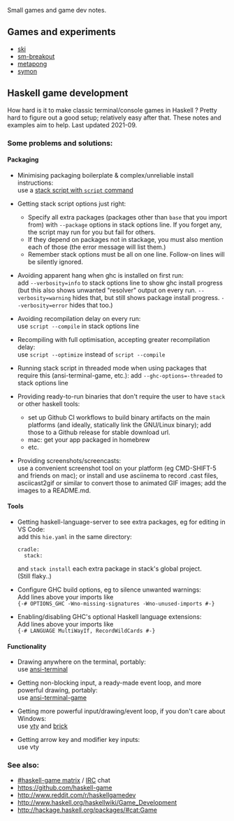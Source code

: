 Small games and game dev notes.

## Games and experiments

- [ski](ski)
- [sm-breakout](https://github.com/simonmichael/sm-breakout)
- [metapong](https://github.com/simonmichael/metapong)
- [symon](https://github.com/simonmichael/symon)

## Haskell game development

How hard is it to make classic terminal/console games in Haskell ?
Pretty hard to figure out a good setup; relatively easy after that.
These notes and examples aim to help. Last updated 2021-09.

### Some problems and solutions:

#### Packaging

- Minimising packaging boilerplate & complex/unreliable install instructions:\
  use a [stack script with `script` command](https://docs.haskellstack.org/en/stable/GUIDE/#script-interpreter)

- Getting stack script options just right:
  - Specify all extra packages (packages other than `base` that you import from)
    with `--package` options in stack options line.
    If you forget any, the script may run for you but fail for others.
  - If they depend on packages not in stackage, you must also mention each of those
    (the error message will list them.)
  - Remember stack options must be all on one line. 
    Follow-on lines will be silently ignored.

- Avoiding apparent hang when ghc is installed on first run:\
  add `--verbosity=info` to stack options line to show ghc install progress
  (but this also shows unwanted "resolver" output on every run.
  `--verbosity=warning` hides that, but still shows package install progress.
  `--verbosity=error` hides that too.)

- Avoiding recompilation delay on every run:\
  use `script --compile` in stack options line

- Recompiling with full optimisation, accepting greater recompilation delay:\
  use `script --optimize` instead of `script --compile`

- Running stack script in threaded mode when using packages that require this
  (ansi-terminal-game, etc.):  add `--ghc-options=-threaded` to stack options line

- Providing ready-to-run binaries that don't require the user to have `stack` or other haskell tools:
  - set up Github CI workflows to build binary artifacts on the main platforms 
    (and ideally, statically link the GNU/Linux binary);
    add those to a Github release for stable download url.
  - mac: get your app packaged in homebrew
  - etc.

- Providing screenshots/screencasts:\
  use a convenient screenshot tool on your platform (eg CMD-SHIFT-5 and friends on mac);
  or install and use asciinema to record .cast files,
  asciicast2gif or similar to convert those to animated GIF images;
  add the images to a README.md.

#### Tools

- Getting haskell-language-server to see extra packages, eg for editing in VS Code:\
  add this `hie.yaml` in the same directory:
  ```
  cradle:
    stack:
  ```
  and `stack install` each extra package in stack's global project.\
  (Still flaky..)

- Configure GHC build options, eg to silence unwanted warnings:\
  Add lines above your imports like\
  `{-# OPTIONS_GHC -Wno-missing-signatures -Wno-unused-imports #-}`

- Enabling/disabling GHC's optional Haskell language extensions:\
  Add lines above your imports like\
  `{-# LANGUAGE MultiWayIf, RecordWildCards #-}`

#### Functionality

- Drawing anywhere on the terminal, portably:\
  use [ansi-terminal](https://hackage.haskell.org/package/ansi-terminal)

- Getting non-blocking input, a ready-made event loop, and more powerful drawing, portably:\
  use [ansi-terminal-game](https://hackage.haskell.org/package/ansi-terminal-game)

- Getting more powerful input/drawing/event loop, if you don't care about Windows:\
  use [vty](https://hackage.haskell.org/package/vty) and [brick](https://hackage.haskell.org/package/brick)

- Getting arrow key and modifier key inputs:\
  use vty

### See also:

- [#haskell-game matrix](https://matrix.to/#/#haskell-game:matrix.org) / [IRC](https://web.libera.chat/#haskell-game) chat
- https://github.com/haskell-game
- http://www.reddit.com/r/haskellgamedev
- http://www.haskell.org/haskellwiki/Game_Development
- http://hackage.haskell.org/packages/#cat:Game
